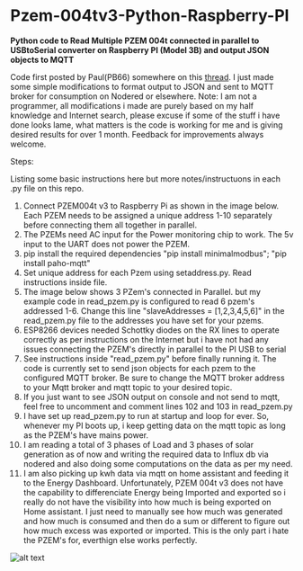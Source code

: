 # Pzem-004tv3-Python-Raspberry-PI
**Python code to Read Multiple PZEM 004t connected in parallel to USBtoSerial converter on Raspberry PI (Model 3B) and output JSON objects to MQTT**

Code first posted by Paul(PB66) somewhere on this [thread](https://community.openenergymonitor.org/t/pzem-016-single-phase-modbus-energy-meter/7780). I just made some simple modifications to format output to JSON and sent to MQTT broker for consumption on Nodered or elsewhere. Note: I am not a programmer, all modifications i made are purely based on my half knowledge and Internet search, please excuse if some of the stuff i have done looks lame, what matters is the code is working for me and is giving desired results for over 1 month. Feedback for improvements always welcome.

Steps:

Listing some basic instructions here but more notes/instructuons in each .py file on this repo.

1. Connect PZEM004t v3 to Raspberry Pi as shown in the image below. Each PZEM needs to be assigned a unique address 1-10 separately before connecting them all together in parallel.
2. The PZEMs need AC input for the Power monitoring chip to work. The 5v input to the UART does not power the PZEM.
4. pip install the required dependencies "pip install minimalmodbus"; "pip install paho-mqtt"
5. Set unique address for each Pzem using setaddress.py. Read instructions inside file.
6. The image below shows 3 PZem's connected in Parallel. but my example code in read_pzem.py is configured to read 6 pzem's addressed 1-6. Change this line "slaveAddresses = [1,2,3,4,5,6]" in the read_pzem.py file to the addresses you have set for your pzems.
7. ESP8266 devices needed Schottky diodes on the RX lines to operate correctly as per instructions on the Internet but i have not had any issues connecting the PZEM's directly in parallel to the PI USB to serial
8. See instructions inside "read_pzem.py" before finally running it. The code is currently set to send json objects for each pzem to the configured MQTT broker. Be sure to change the MQTT broker address to your Mqtt broker and mqtt topic to your desired topic.
9. If you just want to see JSON output on console and not send to mqtt, feel free to uncomment and comment lines 102 and 103 in read_pzem.py
10. I have set up read_pzem.py to run at startup and loop for ever. So, whenever my PI boots up, i keep getting data on the mqtt topic as long as the PZEM's have mains power.
11. I am reading a total of 3 phases of Load and 3 phases of solar generation as of now and writing the required data to Influx db via nodered and also doing some computations on the data as per my need.
12. I am also picking up kwh data via mqtt on home assistant and feeding it to the Energy Dashboard. Unfortunately, PZEM 004t v3 does not have the capability to differenciate Energy being Imported and exported so i really do not have the visibility into how much is being exported on Home assistant. I just need to manually see how much was generated and how much is consumed and then do a sum or different to figure out how much excess was exported or imported. This is the only part i hate the PZEM's for, everthign else works perfectly.
 

![alt text](https://github.com/vjversatile/Pzem-004tv3-Python-Raspberry-PI/blob/master/Pi%20Pzem.png?raw=true)


